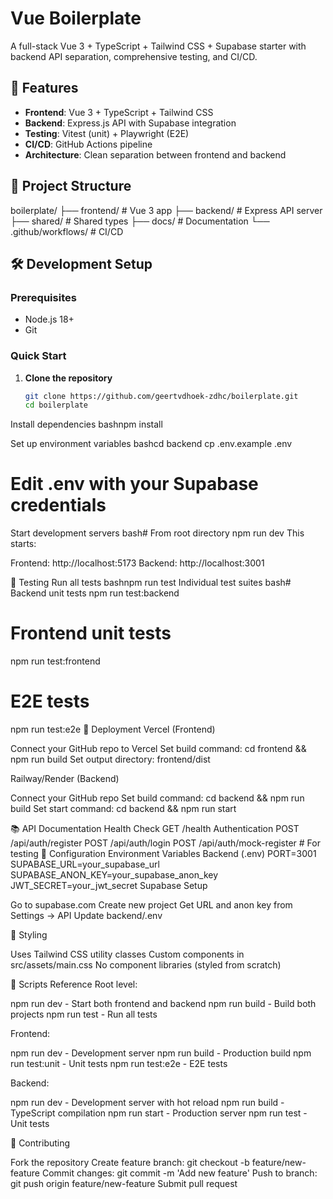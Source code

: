 # Vue Boilerplate

A full-stack Vue 3 + TypeScript + Tailwind CSS + Supabase starter with backend API separation, comprehensive testing, and CI/CD.

## 🚀 Features

- **Frontend**: Vue 3 + TypeScript + Tailwind CSS
- **Backend**: Express.js API with Supabase integration
- **Testing**: Vitest (unit) + Playwright (E2E)
- **CI/CD**: GitHub Actions pipeline
- **Architecture**: Clean separation between frontend and backend

## 📁 Project Structure
boilerplate/
├── frontend/          # Vue 3 app
├── backend/           # Express API server
├── shared/            # Shared types
├── docs/             # Documentation
└── .github/workflows/ # CI/CD

## 🛠️ Development Setup

### Prerequisites
- Node.js 18+
- Git

### Quick Start

1. **Clone the repository**
   ```bash
   git clone https://github.com/geertvdhoek-zdhc/boilerplate.git
   cd boilerplate

Install dependencies
bashnpm install

Set up environment variables
bashcd backend
cp .env.example .env
# Edit .env with your Supabase credentials

Start development servers
bash# From root directory
npm run dev
This starts:

Frontend: http://localhost:5173
Backend: http://localhost:3001



🧪 Testing
Run all tests
bashnpm run test
Individual test suites
bash# Backend unit tests
npm run test:backend

# Frontend unit tests
npm run test:frontend

# E2E tests
npm run test:e2e
🚀 Deployment
Vercel (Frontend)

Connect your GitHub repo to Vercel
Set build command: cd frontend && npm run build
Set output directory: frontend/dist

Railway/Render (Backend)

Connect your GitHub repo
Set build command: cd backend && npm run build
Set start command: cd backend && npm run start

📚 API Documentation
Health Check
GET /health
Authentication
POST /api/auth/register
POST /api/auth/login
POST /api/auth/mock-register  # For testing
🔧 Configuration
Environment Variables
Backend (.env)
PORT=3001
SUPABASE_URL=your_supabase_url
SUPABASE_ANON_KEY=your_supabase_anon_key
JWT_SECRET=your_jwt_secret
Supabase Setup

Go to supabase.com
Create new project
Get URL and anon key from Settings → API
Update backend/.env

🎨 Styling

Uses Tailwind CSS utility classes
Custom components in src/assets/main.css
No component libraries (styled from scratch)

📝 Scripts Reference
Root level:

npm run dev - Start both frontend and backend
npm run build - Build both projects
npm run test - Run all tests

Frontend:

npm run dev - Development server
npm run build - Production build
npm run test:unit - Unit tests
npm run test:e2e - E2E tests

Backend:

npm run dev - Development server with hot reload
npm run build - TypeScript compilation
npm run start - Production server
npm run test - Unit tests

🤝 Contributing

Fork the repository
Create feature branch: git checkout -b feature/new-feature
Commit changes: git commit -m 'Add new feature'
Push to branch: git push origin feature/new-feature
Submit pull request
